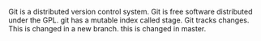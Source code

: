 Git is a distributed version control system.
Git is free software distributed under the GPL.
git has a mutable index called stage.
Git tracks changes.
This is changed in a new branch.
this is changed in master.
